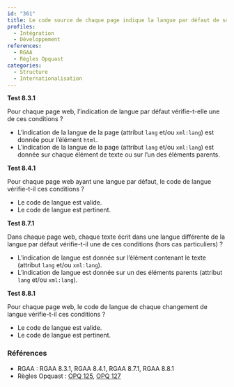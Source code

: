 ```yaml
---
id: "361"
title: Le code source de chaque page indique la langue par défaut de son contenu ainsi que chaque changement de langue éventuel dans celui-ci.
profiles:
  - Intégration
  - Développement
references:
  - RGAA
  - Règles Opquast
categories:
  - Structure
  - Internationalisation
---
```


**Test 8.3.1**

Pour chaque page web, l’indication de langue par défaut vérifie-t-elle une de ces conditions ?

- L’indication de la langue de la page (attribut `lang` et/ou `xml:lang`) est donnée pour l’élément `html`.
- L’indication de la langue de la page (attribut `lang` et/ou `xml:lang`) est donnée sur chaque élément de texte ou sur l’un des éléments parents.


**Test 8.4.1**

Pour chaque page web ayant une langue par défaut, le code de langue vérifie-t-il ces conditions ?

- Le code de langue est valide.
- Le code de langue est pertinent.


**Test 8.7.1**

Dans chaque page web, chaque texte écrit dans une langue différente de la langue par défaut vérifie-t-il une de ces conditions (hors cas particuliers) ?

- L’indication de langue est donnée sur l’élément contenant le texte (attribut `lang` et/ou `xml:lang`).
- L’indication de langue est donnée sur un des éléments parents (attribut `lang` et/ou `xml:lang`).

**Test 8.8.1**

Pour chaque page web, le code de langue de chaque changement de langue vérifie-t-il ces conditions ?

- Le code de langue est valide.
- Le code de langue est pertinent.


### Références

*   RGAA : RGAA 8.3.1, RGAA 8.4.1, RGAA 8.7.1, RGAA 8.8.1
*   Règles Opquast : [OPQ 125](https://checklists.opquast.com/fr/assurance-qualite-web/le-code-source-de-chaque-page-indique-la-langue-principale-du-contenu), [OPQ 127](https://checklists.opquast.com/fr/assurance-qualite-web/chaque-changement-de-langue-est-signale)
